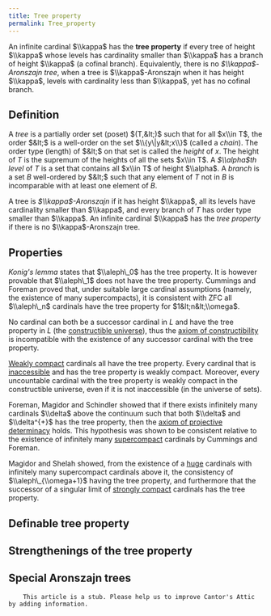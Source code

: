 ```yaml
---
title: Tree property
permalink: Tree_property
---
```


An infinite cardinal $\\kappa$ has the **tree property** if every tree
of height $\\kappa$ whose levels has cardinality smaller than $\\kappa$
has a branch of height $\\kappa$ (a cofinal branch). Equivalently, there
is no *$\\kappa$-Aronszajn tree*, when a tree is $\\kappa$-Aronszajn
when it has height $\\kappa$, levels with cardinality less than
$\\kappa$, yet has no cofinal branch.

## Definition

A *tree* is a partially order set (poset) $(T,&lt;)$ such that for all
$x\\in T$, the order $&lt;$ is a well-order on the set $\\{y\|y&lt;x\\}$
(called a *chain*). The order type (length) of $&lt;$ on that set is
called the *height* of $x$. The height of $T$ is the supremum of the
heights of all the sets $x\\in T$. A *$\\alpha$th level* of $T$ is a set
that contains all $x\\in T$ of height $\\alpha$. A *branch* is a set $B$
well-ordered by $&lt;$ such that any element of $T$ not in $B$ is
incomparable with at least one element of $B$.

A tree is *$\\kappa$-Aronszajn* if it has height $\\kappa$, all its
levels have cardinality smaller than $\\kappa$, and every branch of $T$
has order type smaller than $\\kappa$. An infinite cardinal $\\kappa$
has the *tree property* if there is no $\\kappa$-Aronszajn tree.

## Properties

*Konig's lemma* states that $\\aleph\_0$ has the tree property. It is
however provable that $\\aleph\_1$ does not have the tree property.
Cummings and Foreman proved that, under suitable large cardinal
assumptions (namely, the existence of many supercompacts), it is
consistent with ZFC all $\\aleph\_n$ cardinals have the tree property
for $1&lt;n&lt;\\omega$.

No cardinal can both be a successor cardinal in $L$ and have the tree
property in $L$ (the [constructible
universe](Constructible_universe "Constructible universe")),
thus the
<a href="http://en.wikipedia.org/wiki/axiom_of_constructibility" class="extiw" title="wikipedia:axiom of constructibility">axiom of constructibility</a>
is incompatible with the existence of any successor cardinal with the
tree property.

[Weakly
compact](Weakly_compact "Weakly compact")
cardinals all have the tree property. Every cardinal that is
[inaccessible](Inaccessible "Inaccessible")
and has the tree property is weakly compact. Moreover, every uncountable
cardinal with the tree property is weakly compact in the constructible
universe, even if it is not inaccessible (in the universe of sets).

Foreman, Magidor and Schindler showed that if there exists infinitely
many cardinals $\\delta$ above the continuum such that both $\\delta$
and $\\delta^{+}$ has the tree property, then the
<a href="Axiom_of_projective_determinacy" class="mw-redirect" title="Axiom of projective determinacy">axiom of projective determinacy</a>
holds. This hypothesis was shown to be consistent relative to the
existence of infinitely many
[supercompact](Supercompact "Supercompact")
cardinals by Cummings and Foreman.

Magidor and Shelah showed, from the existence of a
[huge](Huge "Huge")
cardinals with infinitely many supercompact cardinals above it, the
consistency of $\\aleph\_{\\omega+1}$ having the tree property, and
furthermore that the successor of a singular limit of [strongly
compact](Strongly_compact "Strongly compact")
cardinals has the tree property.

## Definable tree property

## Strengthenings of the tree property

## Special Aronszajn trees

        This article is a stub. Please help us to improve Cantor's Attic by adding information.


